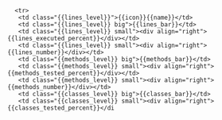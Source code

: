       <tr>
       <td class="{{lines_level}}">{{icon}}{{name}}</td>
       <td class="{{lines_level}} big">{{lines_bar}}</td>
       <td class="{{lines_level}} small"><div align="right">{{lines_executed_percent}}</div></td>
       <td class="{{lines_level}} small"><div align="right">{{lines_number}}</div></td>
       <td class="{{methods_level}} big">{{methods_bar}}</td>
       <td class="{{methods_level}} small"><div align="right">{{methods_tested_percent}}</div></td>
       <td class="{{methods_level}} small"><div align="right">{{methods_number}}</div></td>
       <td class="{{classes_level}} big">{{classes_bar}}</td>
       <td class="{{classes_level}} small"><div align="right">{{classes_tested_percent}}</di